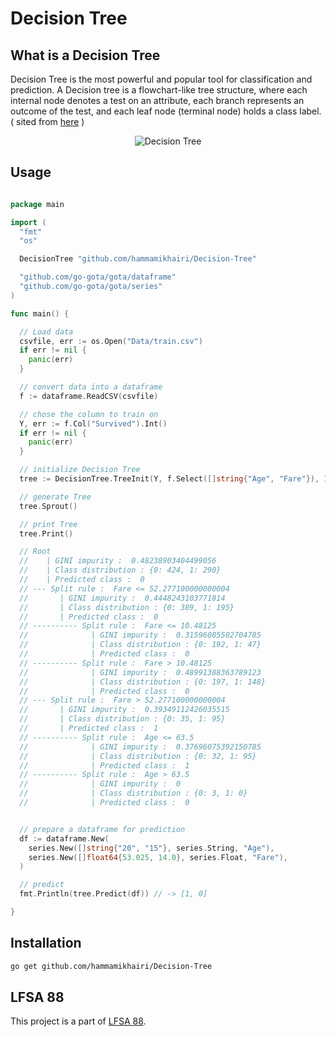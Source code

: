 # Decision Tree

## What is a Decision Tree

Decision Tree is the most powerful and popular tool for classification and prediction. A Decision tree is a flowchart-like tree structure, where each internal node denotes a test on an attribute, each branch represents an outcome of the test, and each leaf node (terminal node) holds a class label. ( sited from [here](https://www.geeksforgeeks.org/decision-tree/) )

<p align="center">
  <img src="https://forum.huawei.com/enterprise/en/data/attachment/forum/202103/24/190400o09x7rhnnhy2yon7.png?1.png" alt="Decision Tree"/>
</p>

## Usage

```go

package main

import (
  "fmt"
  "os"

  DecisionTree "github.com/hammamikhairi/Decision-Tree"

  "github.com/go-gota/gota/dataframe"
  "github.com/go-gota/gota/series"
)

func main() {

  // Load data
  csvfile, err := os.Open("Data/train.csv")
  if err != nil {
    panic(err)
  }

  // convert data into a dataframe
  f := dataframe.ReadCSV(csvfile)

  // chose the column to train on
  Y, err := f.Col("Survived").Int()
  if err != nil {
    panic(err)
  }

  // initialize Decision Tree
  tree := DecisionTree.TreeInit(Y, f.Select([]string{"Age", "Fare"}), 10, 20)

  // generate Tree
  tree.Sprout()

  // print Tree
  tree.Print()

  // Root
  //    | GINI impurity :  0.48238903404499056
  //    | Class distribution : {0: 424, 1: 290}
  //    | Predicted class :  0
  // --- Split rule :  Fare <= 52.277100000000004
  //       | GINI impurity :  0.4448243103771814
  //       | Class distribution : {0: 389, 1: 195}
  //       | Predicted class :  0
  // ---------- Split rule :  Fare <= 10.48125
  //              | GINI impurity :  0.31596085502704785
  //              | Class distribution : {0: 192, 1: 47}
  //              | Predicted class :  0
  // ---------- Split rule :  Fare > 10.48125
  //              | GINI impurity :  0.48991388363789123
  //              | Class distribution : {0: 197, 1: 148}
  //              | Predicted class :  0
  // --- Split rule :  Fare > 52.277100000000004
  //       | GINI impurity :  0.39349112426035515
  //       | Class distribution : {0: 35, 1: 95}
  //       | Predicted class :  1
  // ---------- Split rule :  Age <= 63.5
  //              | GINI impurity :  0.37696075392150785
  //              | Class distribution : {0: 32, 1: 95}
  //              | Predicted class :  1
  // ---------- Split rule :  Age > 63.5
  //              | GINI impurity :  0
  //              | Class distribution : {0: 3, 1: 0}
  //              | Predicted class :  0


  // prepare a dataframe for prediction
  df := dataframe.New(
    series.New([]string{"20", "15"}, series.String, "Age"),
    series.New([]float64{53.025, 14.0}, series.Float, "Fare"),
  )

  // predict
  fmt.Println(tree.Predict(df)) // -> [1, 0]

}
```

## Installation

```bash
go get github.com/hammamikhairi/Decision-Tree
```

## LFSA 88

This project is a part of [LFSA 88](https://github.com/hammamikhairi/LFSA-88).

